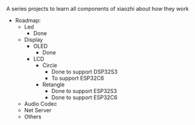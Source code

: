 A series projects to learn all components of xiaozhi about how they work
- Roadmap:
  - Led 
    - Done  
  - Display
    - OLED
      - Done
    - LCD
      - Circle
        - Done to support DSP32S3
        - To support ESP32C6
      - Retangle
        - Done to support ESP32S3
        - Done to support ESP32C6
  - Audio Codec
  - Net Server
  - Others
